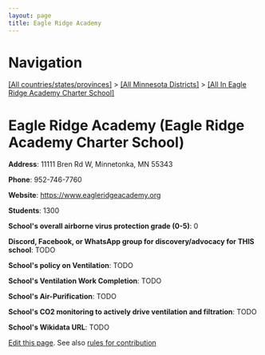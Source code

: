 ```yaml
---
layout: page
title: Eagle Ridge Academy
---
```

# Navigation

[[All countries/states/provinces]](../../..) > [[All Minnesota Districts]](../..) > [[All In Eagle Ridge Academy Charter School]](..)

# Eagle Ridge Academy (Eagle Ridge Academy Charter School)

**Address**: 11111 Bren Rd W, Minnetonka, MN 55343

**Phone**: 952-746-7760

**Website**: <https://www.eagleridgeacademy.org>

**Students**: 1300

**School's overall airborne virus protection grade (0-5)**: 0

**Discord, Facebook, or WhatsApp group for discovery/advocacy for THIS school**: TODO

**School's policy on Ventilation**: TODO

**School's Ventilation Work Completion**: TODO

**School's Air-Purification**: TODO

**School's CO2 monitoring to actively drive ventilation and filtration**: TODO

**School's Wikidata URL**: TODO


[Edit this page](https://github.com/ventilate-schools/MN/edit/main/./Eagle_Ridge_Academy_Charter_School/Eagle_Ridge_Academy.md). See also [rules for contribution](../../../contribution-rules/)